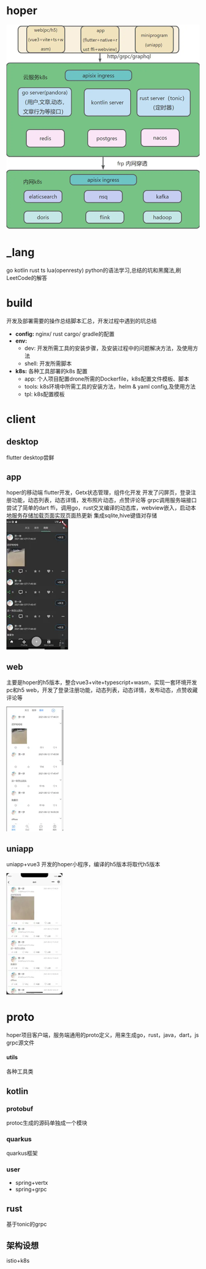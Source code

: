 # hoper
![hoper](./build/assets/hoper.webp)

# _lang
go kotlin rust ts lua(openresty) python的语法学习,总结的坑和黑魔法,刷LeetCode的解答

# build
开发及部署需要的操作总结脚本汇总，开发过程中遇到的坑总结
- **config:** nginx/ rust cargo/ gradle的配置
- **env:**
  - dev: 开发所需工具的安装步骤，及安装过程中的问题解决方法，及使用方法
  - shell: 开发所需脚本
- **k8s:** 各种工具部署的k8s 配置
  - app: 个人项目配置drone所需的Dockerfile，k8s配置文件模板、脚本
  - tools: k8s环境中所需工具的安装方法，helm & yaml config,及使用方法
  - tpl: k8s配置模板
# client
## desktop
flutter desktop尝鲜
## app
 hoper的移动端
flutter开发，Getx状态管理，组件化开发
开发了闪屏页，登录注册功能，动态列表，动态详情，发布照片动态，点赞评论等
grpc调用服务端接口
尝试了简单的dart ffi，调用go，rust交叉编译的动态库，webview嵌入，启动本地服务存储加载页面实现页面热更新
集成sqlite,hive键值对存储
![app](build/assets/app.webp)

## web
主要是hoper的h5版本，整合vue3+vite+typescript+wasm，实现一套环境开发pc和h5 web，开发了登录注册功能，动态列表，动态详情，发布动态，点赞收藏评论等

![web](build/assets/h5.webp)

## uniapp
uniapp+vue3 开发的hoper小程序，编译的h5版本将取代h5版本

![uniapp](build/assets/uniapp.webp)

# proto
hoper项目客户端，服务端通用的proto定义，用来生成go，rust，java，dart，js grpc源文件


#### utils
各种工具类
## kotlin
### protobuf
protoc生成的源码单独成一个模块
### quarkus
quarkus框架
### user
- spring+vertx
- spring+grpc
## rust
 基于tonic的grpc
## 架构设想
istio+k8s